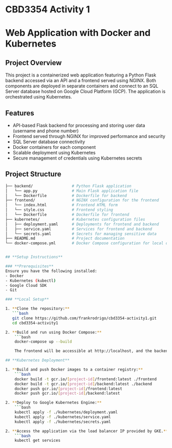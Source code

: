# CBD3354 Activity 1
# **Web Application with Docker and Kubernetes**

## **Project Overview**
This project is a containerized web application featuring a Python Flask backend accessed via an API and a frontend served using NGINX. Both components are deployed in separate containers and connect to an SQL Server database hosted on Google Cloud Platform (GCP). The application is orchestrated using Kubernetes.

## **Features**
- API-based Flask backend for processing and storing user data (username and phone number)
- Frontend served through NGINX for improved performance and security
- SQL Server database connectivity
- Docker containers for each component
- Scalable deployment using Kubernetes
- Secure management of credentials using Kubernetes secrets

## **Project Structure**

```bash
├── backend/                 # Python Flask application
│   └── app.py               # Main Flask application file
│   └── Dockerfile           # Dockerfile for backend
├── frontend/                # NGINX configuration for the frontend
│   └── index.html           # Frontend HTML form
│   └── style.css            # Frontend styling
│   └── Dockerfile           # Dockerfile for frontend
├── kubernetes/              # Kubernetes configuration files
│   ├── deployment.yaml      # Deployments for frontend and backend
│   ├── service.yaml         # Services for frontend and backend
│   └── secrets.yaml         # Secrets for managing sensitive data
├── README.md                # Project documentation
└── docker-compose.yml       # Docker Compose configuration for local development


## **Setup Instructions**

### **Prerequisites**
Ensure you have the following installed:
- Docker
- Kubernetes (kubectl)
- Google Cloud SDK
- Git

### **Local Setup**

1. **Clone the repository:**
   ```bash
   git clone https://github.com/frankrodrigo/cbd3354-activity1.git
   cd cbd3354-activity1

2. **Build and run using Docker Compose:**
    ```bash
    docker-compose up --build

    The frontend will be accessible at http://localhost, and the backend API will be running on port 5000.

## **Kubernetes Deployment**

1. **Build and push Docker images to a container registry:**
    ```bash
    docker build -t gcr.io/[project-id]/frontend:latest ./frontend
    docker build -t gcr.io/[project-id]/backend:latest ./backend
    docker push gcr.io/[project-id]/frontend:latest
    docker push gcr.io/[project-id]/backend:latest

2. **Deploy to Google Kubernetes Engine:**
    ```bash
    kubectl apply -f ./kubernetes/deployment.yaml
    kubectl apply -f ./kubernetes/service.yaml
    kubectl apply -f ./kubernetes/secrets.yaml

2. **Access the application via the load balancer IP provided by GKE.**
    ```bash
    kubectl get services
